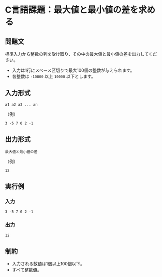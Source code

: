 # C言語課題：最大値と最小値の差を求める

## 問題文

標準入力から整数の列を受け取り、その中の最大値と最小値の差を出力してください。

- 入力は1行にスペース区切りで最大100個の整数が与えられます。
- 各整数は `-10000` 以上 `10000` 以下とします。

## 入力形式

```
a1 a2 a3 ... an
```

（例）  
```
3 -5 7 0 2 -1
```

## 出力形式

```
最大値と最小値の差
```

（例）  
```
12
```

## 実行例

### 入力
```
3 -5 7 0 2 -1
```

### 出力
```
12
```

## 制約
- 入力される数値は1個以上100個以下。
- すべて整数値。

